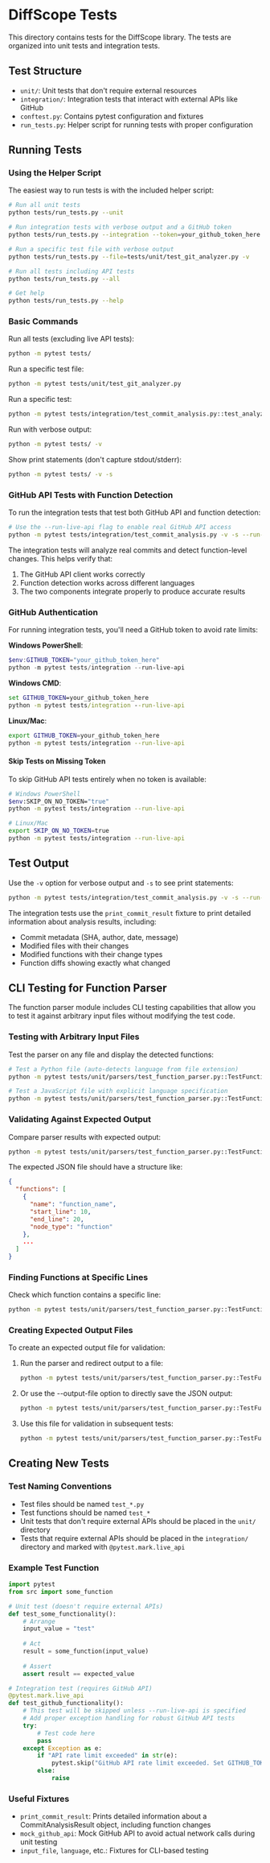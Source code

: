 # DiffScope Tests

This directory contains tests for the DiffScope library. The tests are organized into unit tests and integration tests.

## Test Structure

- `unit/`: Unit tests that don't require external resources
- `integration/`: Integration tests that interact with external APIs like GitHub
- `conftest.py`: Contains pytest configuration and fixtures
- `run_tests.py`: Helper script for running tests with proper configuration

## Running Tests

### Using the Helper Script

The easiest way to run tests is with the included helper script:

```bash
# Run all unit tests
python tests/run_tests.py --unit

# Run integration tests with verbose output and a GitHub token
python tests/run_tests.py --integration --token=your_github_token_here -s

# Run a specific test file with verbose output
python tests/run_tests.py --file=tests/unit/test_git_analyzer.py -v

# Run all tests including API tests
python tests/run_tests.py --all

# Get help
python tests/run_tests.py --help
```

### Basic Commands

Run all tests (excluding live API tests):
```bash
python -m pytest tests/
```

Run a specific test file:
```bash
python -m pytest tests/unit/test_git_analyzer.py
```

Run a specific test:
```bash
python -m pytest tests/integration/test_commit_analysis.py::test_analyze_commit_full_workflow
```

Run with verbose output:
```bash
python -m pytest tests/ -v
```

Show print statements (don't capture stdout/stderr):
```bash
python -m pytest tests/ -v -s
```

### GitHub API Tests with Function Detection

To run the integration tests that test both GitHub API and function detection:

```bash
# Use the --run-live-api flag to enable real GitHub API access
python -m pytest tests/integration/test_commit_analysis.py -v -s --run-live-api
```

The integration tests will analyze real commits and detect function-level changes. This helps verify that:

1. The GitHub API client works correctly
2. Function detection works across different languages
3. The two components integrate properly to produce accurate results

### GitHub Authentication

For running integration tests, you'll need a GitHub token to avoid rate limits:

**Windows PowerShell**:
```powershell
$env:GITHUB_TOKEN="your_github_token_here"
python -m pytest tests/integration --run-live-api
```

**Windows CMD**:
```cmd
set GITHUB_TOKEN=your_github_token_here
python -m pytest tests/integration --run-live-api
```

**Linux/Mac**:
```bash
export GITHUB_TOKEN=your_github_token_here
python -m pytest tests/integration --run-live-api
```

#### Skip Tests on Missing Token

To skip GitHub API tests entirely when no token is available:

```bash
# Windows PowerShell
$env:SKIP_ON_NO_TOKEN="true"
python -m pytest tests/integration --run-live-api

# Linux/Mac
export SKIP_ON_NO_TOKEN=true
python -m pytest tests/integration --run-live-api
```

## Test Output

Use the `-v` option for verbose output and `-s` to see print statements:

```bash
python -m pytest tests/integration/test_commit_analysis.py -v -s --run-live-api
```

The integration tests use the `print_commit_result` fixture to print detailed information about analysis results, including:
- Commit metadata (SHA, author, date, message)
- Modified files with their changes
- Modified functions with their change types
- Function diffs showing exactly what changed

## CLI Testing for Function Parser

The function parser module includes CLI testing capabilities that allow you to test it against arbitrary input files without modifying the test code.

### Testing with Arbitrary Input Files

Test the parser on any file and display the detected functions:

```bash
# Test a Python file (auto-detects language from file extension)
python -m pytest tests/unit/parsers/test_function_parser.py::TestFunctionParser::test_parse_cli_input -vs --input path/to/your/file.py

# Test a JavaScript file with explicit language specification
python -m pytest tests/unit/parsers/test_function_parser.py::TestFunctionParser::test_parse_cli_input -vs --input path/to/your/file.js --language javascript
```

### Validating Against Expected Output

Compare parser results with expected output:

```bash
python -m pytest tests/unit/parsers/test_function_parser.py::TestFunctionParser::test_parse_cli_input -vs --input path/to/your/file.py --expected-output path/to/expected.json
```

The expected JSON file should have a structure like:

```json
{
  "functions": [
    {
      "name": "function_name",
      "start_line": 10,
      "end_line": 20,
      "node_type": "function"
    },
    ...
  ]
}
```

### Finding Functions at Specific Lines

Check which function contains a specific line:

```bash
python -m pytest tests/unit/parsers/test_function_parser.py::TestFunctionParser::test_find_function_at_line_cli -vs --input path/to/your/file.py --line 42
```

### Creating Expected Output Files

To create an expected output file for validation:

1. Run the parser and redirect output to a file:
   ```bash
   python -m pytest tests/unit/parsers/test_function_parser.py::TestFunctionParser::test_parse_cli_input -vs --input path/to/your/file.py > output.txt
   ```

2. Or use the --output-file option to directly save the JSON output:
   ```bash
   python -m pytest tests/unit/parsers/test_function_parser.py::TestFunctionParser::test_parse_cli_input -vs --input path/to/your/file.py --output-file expected.json
   ```

3. Use this file for validation in subsequent tests:
   ```bash
   python -m pytest tests/unit/parsers/test_function_parser.py::TestFunctionParser::test_parse_cli_input -vs --input path/to/your/file.py --expected-output expected.json
   ```

## Creating New Tests

### Test Naming Conventions

- Test files should be named `test_*.py`
- Test functions should be named `test_*`
- Unit tests that don't require external APIs should be placed in the `unit/` directory
- Tests that require external APIs should be placed in the `integration/` directory and marked with `@pytest.mark.live_api`

### Example Test Function

```python
import pytest
from src import some_function

# Unit test (doesn't require external APIs)
def test_some_functionality():
    # Arrange
    input_value = "test"
    
    # Act
    result = some_function(input_value)
    
    # Assert
    assert result == expected_value

# Integration test (requires GitHub API)
@pytest.mark.live_api
def test_github_functionality():
    # This test will be skipped unless --run-live-api is specified
    # Add proper exception handling for robust GitHub API tests
    try:
        # Test code here
        pass
    except Exception as e:
        if "API rate limit exceeded" in str(e):
            pytest.skip("GitHub API rate limit exceeded. Set GITHUB_TOKEN environment variable.")
        else:
            raise
```

### Useful Fixtures

- `print_commit_result`: Prints detailed information about a CommitAnalysisResult object, including function changes
- `mock_github_api`: Mock GitHub API to avoid actual network calls during unit testing
- `input_file`, `language`, etc.: Fixtures for CLI-based testing 